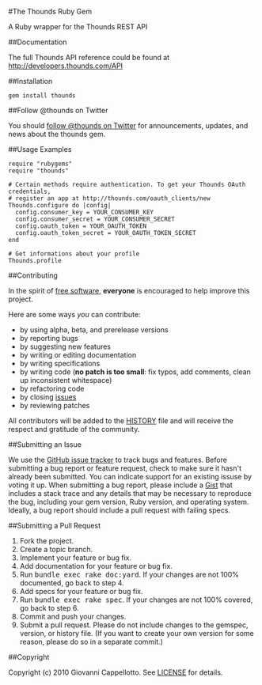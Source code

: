#The Thounds Ruby Gem

A Ruby wrapper for the Thounds REST API

##Documentation

The full Thounds API reference could be found at http://developers.thounds.com/API

##Installation

    gem install thounds

##Follow @thounds on Twitter

You should [follow @thounds on Twitter](http://twitter.com/thounds) for announcements,
updates, and news about the thounds gem.

##Usage Examples

    require "rubygems"
    require "thounds"

    # Certain methods require authentication. To get your Thounds OAuth credentials,
    # register an app at http://thounds.com/oauth_clients/new
    Thounds.configure do |config|
      config.consumer_key = YOUR_CONSUMER_KEY
      config.consumer_secret = YOUR_CONSUMER_SECRET
      config.oauth_token = YOUR_OAUTH_TOKEN
      config.oauth_token_secret = YOUR_OAUTH_TOKEN_SECRET
    end

    # Get informations about your profile
    Thounds.profile

##Contributing

In the spirit of [free software](http://www.fsf.org/licensing/essays/free-sw.html), **everyone** is encouraged to help improve this project.

Here are some ways *you* can contribute:

* by using alpha, beta, and prerelease versions
* by reporting bugs
* by suggesting new features
* by writing or editing documentation
* by writing specifications
* by writing code (**no patch is too small**: fix typos, add comments, clean up inconsistent whitespace)
* by refactoring code
* by closing [issues](http://github.com/potomak/thounds/issues)
* by reviewing patches
<!-- * [financially](http://pledgie.com/campaigns/TODO) -->

All contributors will be added to the [HISTORY](https://github.com/potomak/thounds/blob/master/HISTORY.mkd)
file and will receive the respect and gratitude of the community.

##Submitting an Issue

We use the [GitHub issue tracker](http://github.com/potomak/thounds/issues) to track bugs and
features. Before submitting a bug report or feature request, check to make sure it hasn't already
been submitted. You can indicate support for an existing issuse by voting it up. When submitting a
bug report, please include a [Gist](http://gist.github.com/) that includes a stack trace and any
details that may be necessary to reproduce the bug, including your gem version, Ruby version, and
operating system. Ideally, a bug report should include a pull request with failing specs.

##Submitting a Pull Request

1. Fork the project.
2. Create a topic branch.
3. Implement your feature or bug fix.
4. Add documentation for your feature or bug fix.
5. Run <tt>bundle exec rake doc:yard</tt>. If your changes are not 100% documented, go back to step 4.
6. Add specs for your feature or bug fix.
7. Run <tt>bundle exec rake spec</tt>. If your changes are not 100% covered, go back to step 6.
8. Commit and push your changes.
9. Submit a pull request. Please do not include changes to the gemspec, version, or history file. (If you want to create your own version for some reason, please do so in a separate commit.)

##Copyright

Copyright (c) 2010 Giovanni Cappellotto.
See [LICENSE](https://github.com/potomak/thounds/blob/master/LICENSE.mkd) for details.
